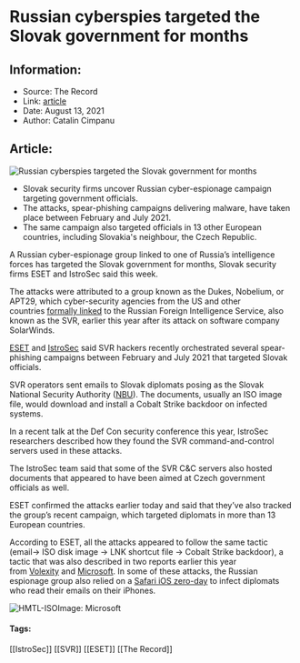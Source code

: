 # Russian cyberspies targeted the Slovak government for months
### 

## Information:
+ Source: The Record
+ Link: [article](https://therecord.media/russian-cyberspies-targeted-slovak-government-for-months/)
+ Date: August 13, 2021
+ Author: Catalin Cimpanu


## Article:
![Russian cyberspies targeted the Slovak government for months](https://therecord.media/wp-content/uploads/2021/08/Bratislava-Slovakia.jpg)

* Slovak security firms uncover Russian cyber-espionage campaign targeting government officials.
* The attacks, spear-phishing campaigns delivering malware, have taken place between February and July 2021.
* The same campaign also targeted officials in 13 other European countries, including Slovakia's neighbour, the Czech Republic.


A Russian cyber-espionage group linked to one of Russia’s intelligence forces has targeted the Slovak government for months, Slovak security firms ESET and IstroSec said this week.


The attacks were attributed to a group known as the Dukes, Nobelium, or APT29, which cyber-security agencies from the US and other countries [formally linked](https://therecord.media/white-house-formally-blames-russian-intelligence-service-svr-for-solarwinds-hack/) to the Russian Foreign Intelligence Service, also known as the SVR, earlier this year after its attack on software company SolarWinds.


[ESET](https://twitter.com/ESETresearch/status/1426204524553846785) and [IstroSec](https://www.istrosec.com/blog/apt-sk-cobalt/) said SVR hackers recently orchestrated several spear-phishing campaigns between February and July 2021 that targeted Slovak officials.


SVR operators sent emails to Slovak diplomats posing as the Slovak National Security Authority ([NBU](https://www.nbu.gov.sk)). The documents, usually an ISO image file, would download and install a Cobalt Strike backdoor on infected systems.


In a recent talk at the Def Con security conference this year, IstroSec researchers described how they found the SVR command-and-control servers used in these attacks.





The IstroSec team said that some of the SVR C&C servers also hosted documents that appeared to have been aimed at Czech government officials as well.


ESET confirmed the attacks earlier today and said that they’ve also tracked the group’s recent campaign, which targeted diplomats in more than 13 European countries.


According to ESET, all the attacks appeared to follow the same tactic (email-> ISO disk image -> LNK shortcut file -> Cobalt Strike backdoor), a tactic that was also described in two reports earlier this year from [Volexity](https://www.volexity.com/blog/2021/05/27/suspected-apt29-operation-launches-election-fraud-themed-phishing-campaigns/) and [Microsoft](https://www.microsoft.com/security/blog/2021/05/27/new-sophisticated-email-based-attack-from-nobelium/). In some of these attacks, the Russian espionage group also relied on a [Safari iOS zero-day](https://therecord.media/svr-cyberspies-used-ios-zero-day-in-recent-phishing-campaign/) to infect diplomats who read their emails on their iPhones.


![HMTL-ISO](https://www-therecord.recfut.com/wp-content/uploads/2021/08/HMTL-ISO.png)Image: Microsoft



#### Tags:
[[IstroSec]] [[SVR]] [[ESET]] [[The Record]]
